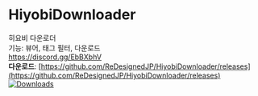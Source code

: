 # HiyobiDownloader
히요비 다운로더  
기능: 뷰어, 태그 필터, 다운로드   
https://discord.gg/EbBXbhV  
__**다운로드**__: [https://github.com/ReDesignedJP/HiyobiDownloader/releases](https://github.com/ReDesignedJP/HiyobiDownloader/releases)  
[![Downloads](https://img.shields.io/github/downloads/ReDesignedJP/HiyobiDownloader/total?style=for-the-badge)]()
